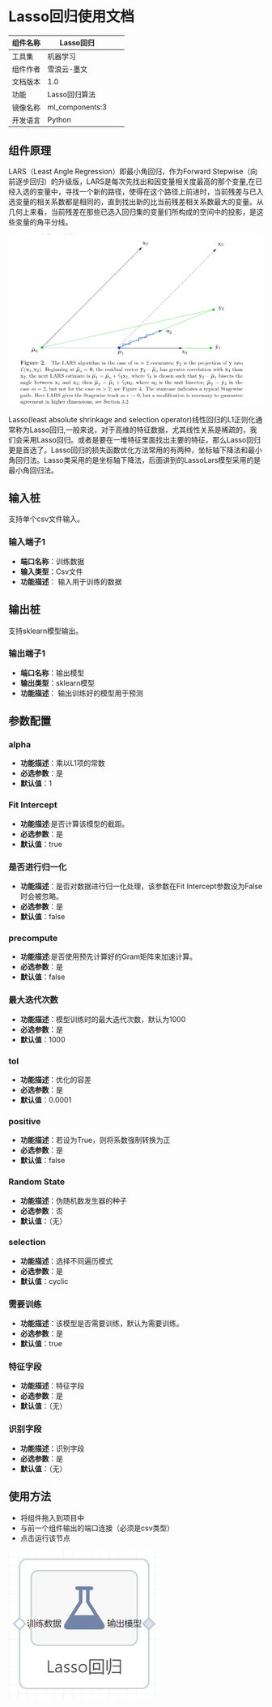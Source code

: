 # Lasso回归使用文档
| 组件名称 | Lasso回归|  |  |
| --- | --- | --- | --- |
| 工具集 | 机器学习 |  |  |
| 组件作者 | 雪浪云-墨文 |  |  |
| 文档版本 | 1.0 |  |  |
| 功能 | Lasso回归算法|  |  |
| 镜像名称 | ml_components:3 |  |  |
| 开发语言 | Python |  |  |

## 组件原理
LARS（Least Angle Regression）即最小角回归，作为Forward Stepwise（向前逐步回归）的升级版，LARS是每次先找出和因变量相关度最高的那个变量,在已经入选的变量中，寻找一个新的路径，使得在这个路径上前进时，当前残差与已入选变量的相关系数都是相同的，直到找出新的比当前残差相关系数最大的变量。从几何上来看，当前残差在那些已选入回归集的变量们所构成的空间中的投影，是这些变量的角平分线。  

![](./img/Lasso回归1.png)

Lasso(least absolute shrinkage and selection operator)线性回归的L1正则化通常称为Lasso回归,一般来说，对于高维的特征数据，尤其线性关系是稀疏的，我们会采用Lasso回归。或者是要在一堆特征里面找出主要的特征，那么Lasso回归更是首选了。Lasso回归的损失函数优化方法常用的有两种，坐标轴下降法和最小角回归法。Lasso类采用的是坐标轴下降法，后面讲到的LassoLars模型采用的是最小角回归法。

## 输入桩
支持单个csv文件输入。
### 输入端子1

- **端口名称**：训练数据
- **输入类型**：Csv文件
- **功能描述**： 输入用于训练的数据
## 输出桩
支持sklearn模型输出。
### 输出端子1

- **端口名称**：输出模型
- **输出类型**：sklearn模型
- **功能描述**： 输出训练好的模型用于预测
## 参数配置
### alpha

- **功能描述**：乘以L1项的常数
- **必选参数**：是
- **默认值**：1
### Fit Intercept

- **功能描述**:是否计算该模型的截距。
- **必选参数**：是
- **默认值**：true
### 是否进行归一化

- **功能描述**：是否对数据进行归一化处理，该参数在Fit Intercept参数设为False时会被忽略。
- **必选参数**：是
- **默认值**：false
### precompute

- **功能描述**:是否使用预先计算好的Gram矩阵来加速计算。
- **必选参数**：是
- **默认值**：false
### 最大迭代次数

- **功能描述**：模型训练时的最大迭代次数，默认为1000
- **必选参数**：是
- **默认值**：1000
### tol

- **功能描述**：优化的容差
- **必选参数**：是
- **默认值**：0.0001
### positive

- **功能描述**：若设为True，则将系数强制转换为正
- **必选参数**：是
- **默认值**：false
### Random State

- **功能描述**：伪随机数发生器的种子
- **必选参数**：否
- **默认值**：（无）
### selection

- **功能描述**：选择不同遍历模式
- **必选参数**：是
- **默认值**：cyclic
### 需要训练

- **功能描述**：该模型是否需要训练，默认为需要训练。
- **必选参数**：是
- **默认值**：true
### 特征字段

- **功能描述**：特征字段
- **必选参数**：是
- **默认值**：（无）
### 识别字段

- **功能描述**：识别字段
- **必选参数**：是
- **默认值**：（无）
## 使用方法
- 将组件拖入到项目中
- 与前一个组件输出的端口连接（必须是csv类型）
- 点击运行该节点


![](./img/Lasso回归2.png)



